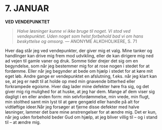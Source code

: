 # 7. JANUAR

**VED VENDEPUNKTET**

> *Halve løsninger kunne vi ikke bruge til noget. Vi stod ved vendepunktet. Uden noget som helst forbehold bad vi om hans beskyttelse og omsorg.*
> — ANONYME ALKOHOLIKERE, S. 71

Hver dag står jeg ved vendepunkter, der giver mig et valg. Mine tanker og handlinger kan drive mig frem mod udvikling, eller de kan dirigere mig ned ad vejen til gamle vaner og druk. Somme tider drejer det sig om en begyndelse, som når jeg bestemmer mig for at rose nogen i stedet for at fordømme. Eller når jeg begynder at bede om hjælp i stedet for at køre mit eget løb. Andre gange er vendepunktet en afslutning, f.eks. når jeg klart kan se, at jeg er nødt til at holde op med min gnavende bitterhed eller forkrampede egoisme. Hver dag lader mine defekter høre fra sig, og det giver mig rig mulighed for at huske, at jeg har dem. Mange af dem viser sig dagligt i en eller anden form: min selvfordømmelse, min vrede, min flugt, min stolthed samt min lyst til at gøre gengæld eller handle på alt for vidtløftige ideer.Når jeg forsøger at fjerne disse defekter med halve løsninger, lammer det bare mine anstrengelser for at ændre mig. Det er kun, når jeg uden forbehold beder Gud om hjælp, at jeg bliver villig til – og i stand til – at ændre mig.
